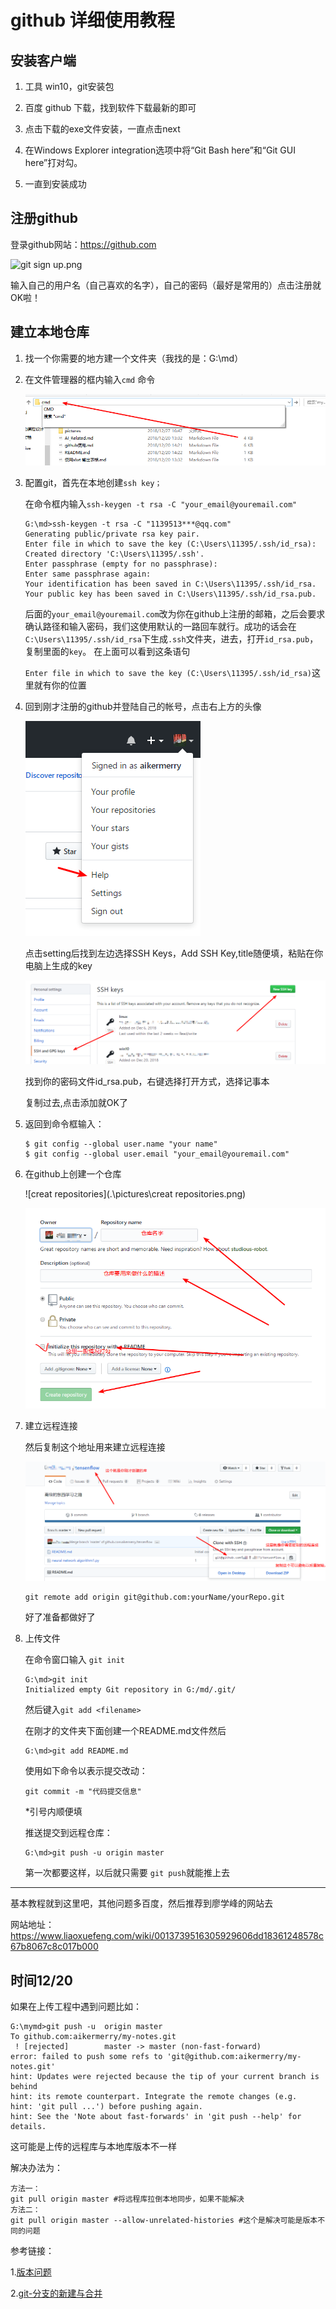 # github 详细使用教程

## 安装客户端

1. 工具 win10，git安装包

2. 百度 github 下载，找到软件下载最新的即可

3. 点击下载的exe文件安装，一直点击next

4. 在Windows Explorer integration选项中将“Git Bash here”和“Git GUI here”打对勾。 

5. 一直到安装成功

## 注册github

登录github网站：https://github.com

![git sign up.png](https://i.loli.net/2018/12/27/5c24a825b9038.png)


输入自己的用户名（自己喜欢的名字），自己的密码（最好是常用的）点击注册就OK啦！

<!--下面的就是重点了-->

## 建立本地仓库

1. 找一个你需要的地方建一个文件夹（我找的是：G:\md）

2. 在文件管理器的框内输入`cmd` 命令

   ![cmd](.\pictures\cmd.png)

2. 配置git，首先在本地创建`ssh key；`

    在命令框内输入`ssh-keygen -t rsa -C "your_email@youremail.com"`

   ```
   G:\md>ssh-keygen -t rsa -C "1139513***@qq.com"
   Generating public/private rsa key pair.
   Enter file in which to save the key (C:\Users\11395/.ssh/id_rsa):
   Created directory 'C:\Users\11395/.ssh'.
   Enter passphrase (empty for no passphrase):
   Enter same passphrase again:
   Your identification has been saved in C:\Users\11395/.ssh/id_rsa.
   Your public key has been saved in C:\Users\11395/.ssh/id_rsa.pub.
   ```

   后面的`your_email@youremail.com`改为你在github上注册的邮箱，之后会要求确认路径和输入密码，我们这使用默认的一路回车就行。成功的话会在`C:\Users\11395/.ssh/id_rsa`下生成`.ssh`文件夹，进去，打开`id_rsa.pub`，复制里面的`key`。 在上面可以看到这条语句

   `Enter file in which to save the key (C:\Users\11395/.ssh/id_rsa)`这里就有你的位置

3. 回到刚才注册的github并登陆自己的帐号，点击右上方的头像

   ![seting](.\pictures\seting.png)

   点击setting后找到左边选择SSH Keys，Add SSH Key,title随便填，粘贴在你电脑上生成的key 

   ![seting](.\pictures\ssh.png)

   找到你的密码文件id_rsa.pub，右键选择打开方式，选择记事本

   复制过去,点击添加就OK了

4. 返回到命令框输入：

   ```
   $ git config --global user.name "your name"
   $ git config --global user.email "your_email@youremail.com"
   ```

5. 在github上创建一个仓库

   ![creat repositories](.\pictures\creat repositories.png)

   ![create2](.\pictures\create2.png)

6. 建立远程连接

   然后复制这个地址用来建立远程连接

   ![remoteUrl](.\pictures\remoteUrl.png)

   ```
   git remote add origin git@github.com:yourName/yourRepo.git
   ```

   好了准备都做好了

7. 上传文件

   在命令窗口输入 `git init`

   ```
   G:\md>git init
   Initialized empty Git repository in G:/md/.git/
   ```

   然后键入`git add <filename> `

   在刚才的文件夹下面创建一个README.md文件然后

   ```
   G:\md>git add README.md
   ```

   使用如下命令以表示提交改动： 

   ```
   git commit -m "代码提交信息" 
   ```

   *引号内顺便填

   推送提交到远程仓库：

   ```
   G:\md>git push -u origin master
   ```

   第一次都要这样，以后就只需要 `git push`就能推上去

   

------

基本教程就到这里吧，其他问题多百度，然后推荐到廖学峰的网站去

网站地址：https://www.liaoxuefeng.com/wiki/0013739516305929606dd18361248578c67b8067c8c017b000



## 时间12/20

如果在上传工程中遇到问题比如：

```
G:\mymd>git push -u  origin master
To github.com:aikermerry/my-notes.git
 ! [rejected]        master -> master (non-fast-forward)
error: failed to push some refs to 'git@github.com:aikermerry/my-notes.git'
hint: Updates were rejected because the tip of your current branch is behind
hint: its remote counterpart. Integrate the remote changes (e.g.
hint: 'git pull ...') before pushing again.
hint: See the 'Note about fast-forwards' in 'git push --help' for details.
```

这可能是上传的远程库与本地库版本不一样

解决办法为：

```
方法一：
git pull origin master #将远程库拉倒本地同步，如果不能解决
方法二：
git pull origin master --allow-unrelated-histories #这个是解决可能是版本不同的问题
```

<!--在我们小组的仓库中提交流程大致一样。有什么问题大家要积极搜索网络与想我提问-->

参考链接：

1.[版本问题](https://blog.csdn.net/lindexi_gd/article/details/52554159)

2.[git-分支的新建与合并](https://blog.csdn.net/makenothing/article/details/53014308)



​			
